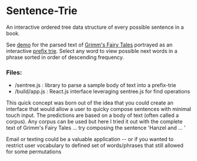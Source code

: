 # Sentence-Trie
An interactive ordered tree data structure of every possible sentence in a book. 

See [demo](http://teeeg.github.io/sentence-trie/) for the parsed text of [Grimm's Fairy Tales](http://www.gutenberg.org/files/2591/2591-h/2591-h.htm) portrayed as an interactive [prefix trie](http://www.toptal.com/java/the-trie-a-neglected-data-structure). Select any word to view possible next words in a phrase sorted in order of descending frequency.

### Files: 
- /sentree.js : library to parse a sample body of text into a prefix-trie 
- /build/app.js : React.js interface leveraging sentree.js for find operations 

This quick concept was born out of the idea that you could create an interface that would allow a user to quicky compose sentences with minimal touch input. The predictions are based on a body of text (often called a corpus). Any corpus can be used but here I tried it out with the complete text of Grimm's Fairy Tales ... try composing the sentence 'Hanzel and ... ' 

Email or texting could be a valuable application -- or if you wanted to restrict user vocabulary to defined set of words/phrases that still allowed for some permutations
